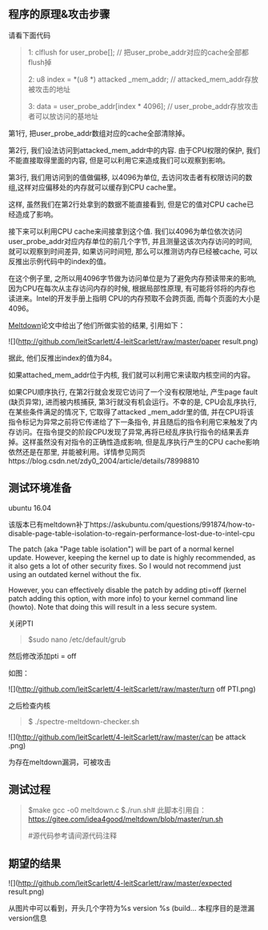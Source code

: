 ## 程序的原理&攻击步骤

请看下面代码

> 1:  clflush for user_probe[]; // 把user_probe_addr对应的cache全部都flush掉
>
> 2:  u8 index = *(u8 *) attacked _mem_addr; // attacked_mem_addr存放被攻击的地址
>
> 3:  data = user_probe_addr[index * 4096]; // user_probe_addr存放攻击者可以放访问的基地址 
>

 第1行, 把user_probe_addr数组对应的cache全部清除掉。

 第2行, 我们设法访问到attacked_mem_addr中的内容. 由于CPU权限的保护, 我们不能直接取得里面的内容, 但是可以利用它来造成我们可以观察到影响。

 第3行, 我们用访问到的值做偏移, 以4096为单位, 去访问攻击者有权限访问的数组,这样对应偏移处的内存就可以缓存到CPU cache里。

 这样, 虽然我们在第2行处拿到的数据不能直接看到, 但是它的值对CPU cache已经造成了影响。

 接下来可以利用CPU cache来间接拿到这个值. 我们以4096为单位依次访问user_probe_addr对应内存单位的前几个字节,  并且测量这该次内存访问的时间, 就可以观察到时间差异, 如果访问时间短, 那么可以推测访内存已经被cache,  可以反推出示例代码中的index的值。

 在这个例子里, 之所以用4096字节做为访问单位是为了避免内存预读带来的影响, 因为CPU在每次从主存访问内存的时候, 根据局部性原理, 有可能将邻将的内存也读进来。Intel的开发手册上指明 CPU的内存预取不会跨页面, 而每个页面的大小是4096。

[Meltdown](https://meltdownattack.com/meltdown.pdf)论文中给出了他们所做实验的结果, 引用如下：

![](http://github.com/leitScarlett/4-leitScarlett/raw/master/paper result.png)

据此, 他们反推出index的值为84。



如果attached_mem_addr位于内核, 我们就可以利用它来读取内核空间的内容。

如果CPU顺序执行, 在第2行就会发现它访问了一个没有权限地址, 产生page fault (缺页异常), 进而被内核捕获, 第3行就没有机会运行。不幸的是, CPU会乱序执行, 在某些条件满足的情况下, 它取得了attacked _mem_addr里的值, 并在CPU将该指令标记为异常之前将它传递给了下一条指令, 并且随后的指令利用它来触发了内存访问。在指令提交的阶段CPU发现了异常,再将已经乱序执行指令的结果丢弃掉。这样虽然没有对指令的正确性造成影响, 但是乱序执行产生的CPU cache影响依然还是在那里, 并能被利用。详情参见网页https://blog.csdn.net/zdy0_2004/article/details/78998810

 

##                                                                                                                                                                                                                                                                                                                                                                                                                                                                                                                                                                                                                                      测试环境准备

ubuntu 16.04

该版本已有meltdown补丁https://askubuntu.com/questions/991874/how-to-disable-page-table-isolation-to-regain-performance-lost-due-to-intel-cpu

The patch (aka "Page table isolation") will be part of a normal kernel update. However, keeping the kernel up to date is highly recommended, as it also gets a lot of other security fixes. So I would not recommend just using an outdated kernel without the fix.

However, you can effectively disable the patch by adding pti=off (kernel patch adding this option, with more info) to your kernel command line (howto). Note that doing this will result in a less secure system.

关闭PTI

> $sudo nano /etc/default/grub

然后修改添加pti = off

如图：

![](http://github.com/leitScarlett/4-leitScarlett/raw/master/turn off PTI.png)

之后检查内核

> $ ./spectre-meltdown-checker.sh 

![](http://github.com/leitScarlett/4-leitScarlett/raw/master/can be attack .png)

为存在meltdown漏洞，可被攻击

## 测试过程

> $make
> gcc -o0 meltdown.c
> $./run.sh# 此脚本引用自：https://gitee.com/idea4good/meltdown/blob/master/run.sh
>
>#源代码参考请间源代码注释

## 期望的结果

![](http://github.com/leitScarlett/4-leitScarlett/raw/master/expected result.png)

从图片中可以看到，开头几个字符为%s version %s (build... 本程序目的是泄漏version信息
